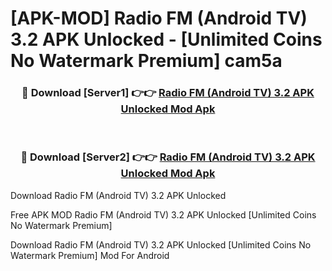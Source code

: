 # [APK-MOD] Radio FM (Android TV) 3.2 APK Unlocked - [Unlimited Coins No Watermark Premium] cam5a



<div align="center">
<h3>🔴 Download [Server1] 👉👉 <a href="https://momento.my/?title=Radio_FM_(Android_TV)_3.2_APK_Unlocked">Radio FM (Android TV) 3.2 APK Unlocked Mod Apk</a></h3><br>

<h3>🔴 Download [Server2] 👉👉 <a href="https://momento.my/?title=Radio_FM_(Android_TV)_3.2_APK_Unlocked">Radio FM (Android TV) 3.2 APK Unlocked Mod Apk</a></h3>
</div>



Download Radio FM (Android TV) 3.2 APK Unlocked 

Free APK MOD Radio FM (Android TV) 3.2 APK Unlocked [Unlimited Coins No Watermark Premium]

Download Radio FM (Android TV) 3.2 APK Unlocked [Unlimited Coins No Watermark Premium] Mod For Android
